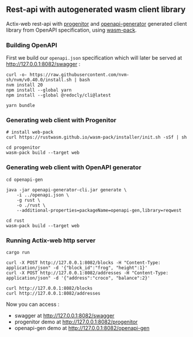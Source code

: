 ## Rest-api with autogenerated wasm client library

Actix-web rest-api with [progenitor](https://github.com/oxidecomputer/progenitor) and [openapi-generator](https://github.com/OpenAPITools/openapi-generator) generated client library from OpenAPI specification, using [wasm-pack](https://github.com/rustwasm/wasm-pack).

### Building OpenAPI

First we build our `openapi.json` specification which will later be served at http://127.0.0.1:8082/swagger :

```
curl -o- https://raw.githubusercontent.com/nvm-sh/nvm/v0.40.0/install.sh | bash
nvm install 20
npm install --global yarn
npm install --global @redocly/cli@latest

yarn bundle
```

### Generating web client with Progenitor

```
# install web-pack
curl https://rustwasm.github.io/wasm-pack/installer/init.sh -sSf | sh

cd progenitor
wasm-pack build --target web
```

### Generating web client with OpenAPI generator

```
cd openapi-gen

java -jar openapi-generator-cli.jar generate \
    -i ../openapi.json \
    -g rust \
    -o ./rust \
    --additional-properties=packageName=openapi-gen,library=reqwest

cd rust
wasm-pack build --target web
```

### Running Actix-web http server

```
cargo run
```

```
curl -X POST http://127.0.0.1:8082/blocks -H "Content-Type: application/json" -d '{"block_id":"frog", "height":1}'
curl -X POST http://127.0.0.1:8082/addresses -H "Content-Type: application/json" -d '{"address":"croco", "balance":2}'
```

```
curl http://127.0.0.1:8082/blocks
curl http://127.0.0.1:8082/addresses
```

Now you can access : 
  - swagger at http://127.0.0.1:8082/swagger 
  - progenitor demo at http://127.0.0.1:8082/progenitor
  - openapi-gen demo at http://127.0.0.1:8082/openapi-gen

